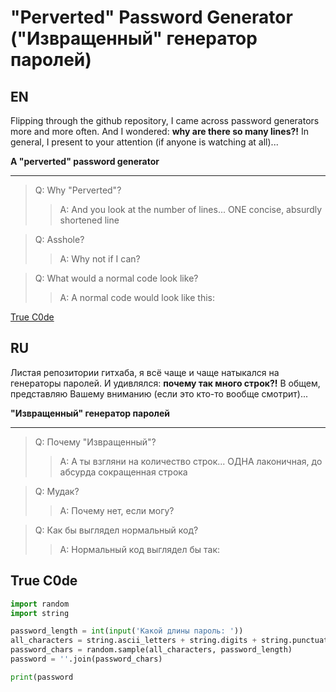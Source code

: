 # "Perverted" Password Generator ("Извращенный" генератор паролей)
## EN
Flipping through the github repository, I came across password generators more and more often. And I wondered: **why are there so many lines?!**
In general, I present to your attention (if anyone is watching at all)...

**A "perverted" password generator**

-----------
> Q: Why "Perverted"?
> > A: And you look at the number of lines... ONE concise, absurdly shortened line

> Q: Asshole?
> > A: Why not if I can?

> Q: What would a normal code look like?
> > A: A normal code would look like this:

[True C0de](https://github.com/eremeyko/pervPassGenerator#True%20C0de)

## RU
Листая репозитории гитхаба, я всё чаще и чаще натыкался на генераторы паролей. И удивлялся: **почему так много строк?!**
В общем, представляю Вашему вниманию (если это кто-то вообще смотрит)...

**"Извращенный" генератор паролей**

-----------
> Q: Почему "Извращенный"?
> > A: А ты взгляни на количество строк... ОДНА лаконичная, до абсурда сокращенная строка

> Q: Мудак?
> > A: Почему нет, если могу?

> Q: Как бы выглядел нормальный код?
> > A: Нормальный код выглядел бы так:

## True C0de
```python
import random
import string

password_length = int(input('Какой длины пароль: '))
all_characters = string.ascii_letters + string.digits + string.punctuation
password_chars = random.sample(all_characters, password_length)
password = ''.join(password_chars)

print(password
```
